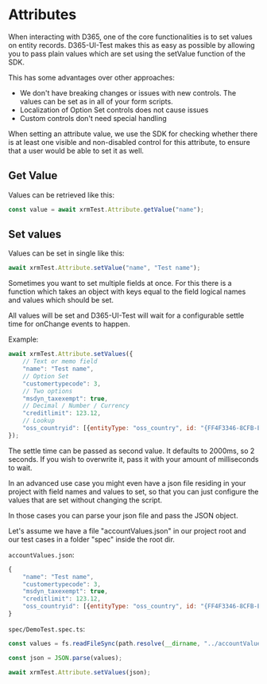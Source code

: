 # Attributes
When interacting with D365, one of the core functionalities is to set values on entity records.
D365-UI-Test makes this as easy as possible by allowing you to pass plain values which are set using the setValue function of the SDK.

This has some advantages over other approaches:
- We don't have breaking changes or issues with new controls. The values can be set as in all of your form scripts.
- Localization of Option Set controls does not cause issues
- Custom controls don't need special handling

When setting an attribute value, we use the SDK for checking whether there is at least one visible and non-disabled control for this attribute, to ensure that a user would be able to set it as well.

## Get Value
Values can be retrieved like this:

```javascript
const value = await xrmTest.Attribute.getValue("name");
```

## Set values
Values can be set in single like this:

```javascript
await xrmTest.Attribute.setValue("name", "Test name");
```

Sometimes you want to set multiple fields at once. 
For this there is a function which takes an object with keys equal to the field logical names and values which should be set.

All values will be set and D365-UI-Test will wait for a configurable settle time for onChange events to happen.

Example:
```javascript
await xrmTest.Attribute.setValues({
    // Text or memo field
    "name": "Test name",
    // Option Set
    "customertypecode": 3,
    // Two options
    "msdyn_taxexempt": true,
    // Decimal / Number / Currency
    "creditlimit": 123.12,
    // Lookup
    "oss_countryid": [{entityType: "oss_country", id: "{FF4F3346-8CFB-E611-80FE-5065F38B06F1}", name: "AT"}]
});
```

The settle time can be passed as second value. It defaults to 2000ms, so 2 seconds. If you wish to overwrite it, pass it with your amount of milliseconds to wait.

In an advanced use case you might even have a json file residing in your project with field names and values to set, so that you can just configure the values that are set without changing the script.

In those cases you can parse your json file and pass the JSON object.

Let's assume we have a file "accountValues.json" in our project root and our test cases in a folder "spec" inside the root dir.

`accountValues.json`:
```javascript
{
    "name": "Test name",
    "customertypecode": 3,
    "msdyn_taxexempt": true,
    "creditlimit": 123.12,
    "oss_countryid": [{entityType: "oss_country", id: "{FF4F3346-8CFB-E611-80FE-5065F38B06F1}", name: "AT"}]
}
```

`spec/DemoTest.spec.ts`:
```javascript
const values = fs.readFileSync(path.resolve(__dirname, "../accountValues.json"), {encoding: "utf-8"});

const json = JSON.parse(values);

await xrmTest.Attribute.setValues(json);
```